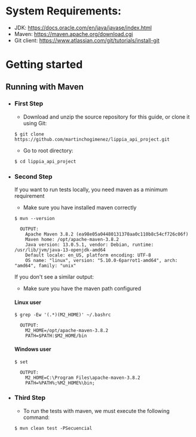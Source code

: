 # System Requirements:
+ JDK: https://docs.oracle.com/en/java/javase/index.html 
+ Maven: https://maven.apache.org/download.cgi 
+ Git client: https://www.atlassian.com/git/tutorials/install-git 

# Getting started

## Running with Maven

  + ### First Step

    + Download and unzip the source repository for this guide, or clone it using Git:   
    ```
    $ git clone https://github.com/martinchogimenez/lippia_api_project.git
    ```

    + Go to root directory:   
    ```
    $ cd lippia_api_project
    ```   

  + ### Second Step

    If you want to run tests locally, you need maven as a minimum requirement   
    + Make sure you have installed maven correctly   

    ```
    $ mvn --version

      OUTPUT:
        Apache Maven 3.8.2 (ea98e05a04480131370aa0c110b8c54cf726c06f)
        Maven home: /opt/apache-maven-3.8.2
        Java version: 13.0.5.1, vendor: Debian, runtime: /usr/lib/jvm/java-13-openjdk-amd64
        Default locale: en_US, platform encoding: UTF-8
        OS name: "linux", version: "5.10.0-6parrot1-amd64", arch: "amd64", family: "unix"
    ```

    If you don't see a similar output:
    + Make sure you have the maven path configured   
    #### Linux user
    ```
    $ grep -Ew '(.*)(M2_HOME)' ~/.bashrc

      OUTPUT:
        M2_HOME=/opt/apache-maven-3.8.2
        PATH=$PATH:$M2_HOME/bin
    ```   
    #### Windows user
    ```
    $ set

      OUTPUT:
        M2_HOME=C:\Program Files\apache-maven-3.8.2
        PATH=%PATH%;%M2_HOME%\bin;
    ```

  + ### Third Step

    + To run the tests with maven, we must execute the following command:   

    ```
    $ mvn clean test -PSecuencial
    ```

